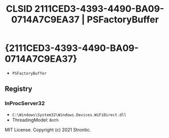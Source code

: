 ﻿---
title: "CLSID 2111CED3-4393-4490-BA09-0714A7C9EA37 | PSFactoryBuffer"
excerpt: What is COM-Object CLSID 2111CED3-4393-4490-BA09-0714A7C9EA37?
---

# {2111CED3-4393-4490-BA09-0714A7C9EA37}

* `PSFactoryBuffer`

## Registry


### InProcServer32

* `C:\Windows\System32\Windows.Devices.WiFiDirect.dll`
* ThreadingModel: `Both`

MIT License. Copyright (c) 2021 Strontic.


